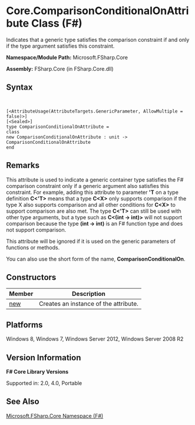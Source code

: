 # Core.ComparisonConditionalOnAttribute Class (F#)

Indicates that a generic type satisfies the comparison constraint if and only if the type argument satisfies this constraint.

**Namespace/Module Path:** Microsoft.FSharp.Core

**Assembly:** FSharp.Core (in FSharp.Core.dll)


## Syntax


```


[<AttributeUsage(AttributeTargets.GenericParameter, AllowMultiple = false)>]
[<Sealed>]
type ComparisonConditionalOnAttribute =
class
new ComparisonConditionalOnAttribute : unit -> ComparisonConditionalOnAttribute
end

```



## Remarks
This attribute is used to indicate a generic container type satisfies the F# comparison constraint only if a generic argument also satisfies this constraint. For example, adding this attribute to parameter **'T** on a type definition **C&lt;'T&gt;** means that a type **C&lt;X&gt;** only supports comparison if the type X also supports comparison and all other conditions for **C&lt;X&gt;** to support comparison are also met. The type **C&lt;'T&gt;** can still be used with other type arguments, but a type such as **C&lt;(int -&gt; int)&gt;** will not support comparison because the type **(int -&gt; int)** is an F# function type and does not support comparison.

This attribute will be ignored if it is used on the generic parameters of functions or methods.

You can also use the short form of the name, **ComparisonConditionalOn**.


## Constructors


|Member|Description|
|------|-----------|
|[new](http://msdn.microsoft.com/en-us/library/bba363a1-dce7-4f58-82a9-f5edb3043b87)|Creates an instance of the attribute.|

## Platforms
Windows 8, Windows 7, Windows Server 2012, Windows Server 2008 R2


## Version Information
**F# Core Library Versions**

Supported in: 2.0, 4.0, Portable




## See Also
[Microsoft.FSharp.Core Namespace &#40;F&#35;&#41;](Microsoft.FSharp.Core-Namespace-%5BFSharp%5D.md)

